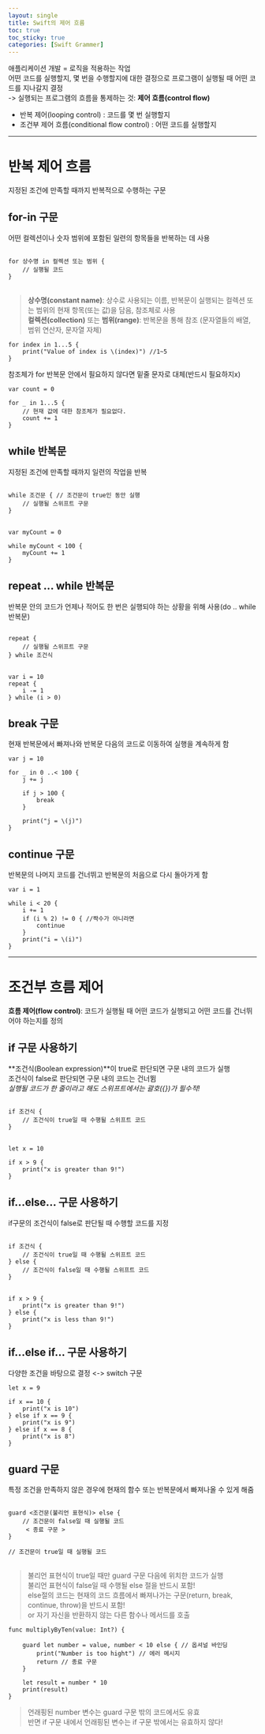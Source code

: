 ```yaml
---
layout: single
title: Swift의 제어 흐름
toc: true
toc_sticky: true
categories: [Swift Grammer]
---
```

 
애플리케이션 개발 = 로직을 적용하는 작업<br/>
어떤 코드를 실행할지, 몇 번을 수행할지에 대한 결정으로 프로그램이 실행될 때 어떤 코드를 지나갈지 결정<br/>
 -> 실행되는 프로그램의 흐름을 통제하는 것: **제어 흐름(control flow)**<br/>
* 반복 제어(looping control)
    : 코드를 몇 번 실행할지
* 조건부 제어 흐름(conditional flow control)
    : 어떤 코드를 실행할지
    
---------

# 반복 제어 흐름
지정된 조건에 만족할 때까지 반복적으로 수행하는 구문

## for-in 구문
어떤 컬렉션이나 숫자 범위에 포함된 일련의 항목들을 반복하는 데 사용
<pre>
<code>
for 상수명 in 컬렉션 또는 범위 {
    // 실행될 코드
}
</code>
</pre>
> **상수명(constant name)**: 상수로 사용되는 이름, 반복문이 실행되는 컬렉션 또는 범위의 현재 항목(또는 값)을 담음, 참조체로 사용<br/>
> **컬렉션(collection)** 또는 **범위(range)**: 반복문을 통해 참조 (문자열들의 배열, 범위 연산자, 문자열 자체)

```
for index in 1...5 {
    print("Value of index is \(index)") //1~5
}
```
참조체가 for 반복문 안에서 필요하지 않다면 밑줄 문자로 대체(반드시 필요하지x)
```
var count = 0

for _ in 1...5 {
    // 현재 값에 대한 참조체가 필요없다.
    count += 1
}
```

## while 반복문
지정된 조건에 만족할 때까지 일련의 작업을 반복
<pre>
<code>
while 조건문 { // 조건문이 true인 동안 실행
    // 실행될 스위프트 구문
}
</code>
</pre>
 
```
var myCount = 0

while myCount < 100 {
    myCount += 1
}
```

## repeat ... while 반복문
반복문 안의 코드가 언제나 적어도 한 번은 실행되야 하는 상황을 위해 사용(do .. while 반복문)
<pre>
<code>
repeat {
    // 실행될 스위프트 구문
} while 조건식
</code>
</pre>

```
var i = 10
repeat {
    i -= 1
} while (i > 0)
```
 
## break 구문
현재 반복문에서 빠져나와 반복문 다음의 코드로 이동하여 실행을 계속하게 함
```
var j = 10

for _ in 0 ..< 100 {
    j += j
     
    if j > 100 {
        break
    }
     
    print("j = \(j)")
}
```

## continue 구문
반복문의 나머지 코드를 건너뛰고 반복문의 처음으로 다시 돌아가게 함
```
var i = 1

while i < 20 {
    i += 1
    if (i % 2) != 0 { //짝수가 아니라면
        continue
    }
    print("i = \(i)")
}
```

---------

# 조건부 흐름 제어
**흐름 제어(flow control)**: 코드가 실행될 때 어떤 코드가 실행되고 어떤 코드를 건너뛰어야 하는지를 정의
 
## if 구문 사용하기
**조건식(Boolean expression)**이 true로 판단되면 구문 내의 코드가 실행<br/>
조건식이 false로 판단되면 구문 내의 코드는 건너뜀<br/>
*실행될 코드가 한 줄이라고 해도 스위프트에서는 괄호({})가 필수적!*
<pre>
<code>
if 조건식 {
    // 조건식이 true일 때 수행될 스위프트 코드
}
</code>
</pre>
 
```
let x = 10

if x > 9 {
    print("x is greater than 9!")
}
```
 
## if...else... 구문 사용하기
if구문의 조건식이 false로 판단될 때 수행할 코드를 지정
<pre>
<code>
if 조건식 {
    // 조건식이 true일 때 수행될 스위프트 코드
} else {
    // 조건식이 false일 때 수행될 스위프트 코드
}
</code>
</pre>
 
```
if x > 9 {
    print("x is greater than 9!")
} else {
    print("x is less than 9!")
}
```
 
## if...else if... 구문 사용하기
다양한 조건을 바탕으로 결정 <-> switch 구문
```
let x = 9

if x == 10 {
    print("x is 10")
} else if x == 9 {
    print("x is 9")
} else if x == 8 {
    print("x is 8")
}
```
 
## guard 구문
특정 조건을 만족하지 않은 경우에 현재의 함수 또는 반복문에서 빠져나올 수 있게 해줌
<pre>
<code>
guard <조건문(불리언 표현식)> else {
    // 조건문이 false일 때 실행될 코드
     < 종료 구문 >
}
 
// 조건문이 true일 때 실행될 코드
</code>
</pre>
> 불리언 표현식이 true일 때만 guard 구문 다음에 위치한 코드가 실행<br/>
> 불리언 표현식이 false일 때 수행될 else 절을 반드시 포함!<br/>
> else절의 코드는 현재의 코드 흐름에서 빠져나가는 구문(return, break, continue, throw)을 반드시 포함!<br/>or 자기 자신을 반환하지 않는 다른 함수나 메서드를 호출
 
```
func multiplyByTen(value: Int?) {
     
    guard let number = value, number < 10 else { // 옵셔널 바인딩
        print("Number is too hight") // 에러 메시지
        return // 종료 구문
    }
     
    let result = number * 10
    print(result)
}
```
> 언래핑된 number 변수는 guard 구문 밖의 코드에서도 유효<br/>
> 반면 if 구문 내에서 언래핑된 변수는 if 구문 밖에서는 유효하지 않다!
